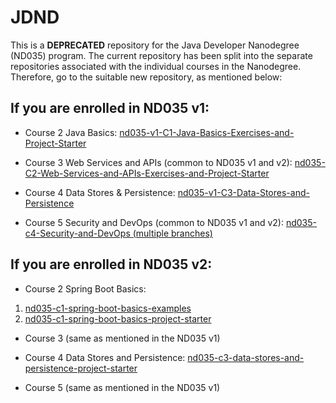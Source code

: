 # JDND
This is a **DEPRECATED** repository for the Java Developer Nanodegree (ND035) program. The current repository has been split into the separate repositories associated with the individual courses in the Nanodegree. Therefore, go to the suitable new repository, as mentioned below:

## If you are enrolled in ND035 v1:

* Course 2  Java Basics: [nd035-v1-C1-Java-Basics-Exercises-and-Project-Starter](https://github.com/udacity/nd035-v1-C1-Java-Basics-Exercises-and-Project-Starter)

* Course 3 Web Services and APIs (common to ND035 v1 and v2): [nd035-C2-Web-Services-and-APIs-Exercises-and-Project-Starter](https://github.com/udacity/nd035-C2-Web-Services-and-APIs-Exercises-and-Project-Starter)

* Course 4 Data Stores & Persistence: [nd035-v1-C3-Data-Stores-and-Persistence](https://github.com/udacity/nd035-v1-C3-Data-Stores-and-Persistence)

* Course 5 Security and DevOps (common to ND035 v1 and v2): [nd035-c4-Security-and-DevOps (multiple branches)](https://github.com/udacity/nd035-c4-Security-and-DevOps)

## If you are enrolled in ND035 v2:

* Course 2 Spring Boot Basics:
 1. [nd035-c1-spring-boot-basics-examples](https://github.com/udacity/nd035-c1-spring-boot-basics-examples)
 2. [nd035-c1-spring-boot-basics-project-starter](https://github.com/udacity/nd035-c1-spring-boot-basics-project-starter)

* Course 3 (same as mentioned in the ND035 v1)


* Course 4 Data Stores and Persistence: [nd035-c3-data-stores-and-persistence-project-starter](https://github.com/udacity/nd035-c3-data-stores-and-persistence-project-starter)


* Course 5 (same as mentioned in the ND035 v1)

